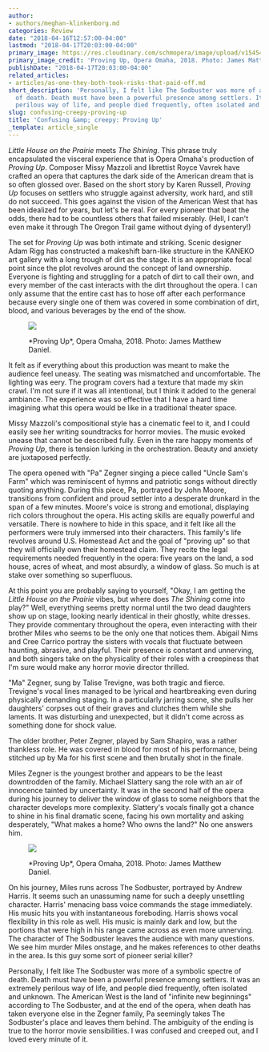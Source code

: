 ```yaml
---
author:
- authors/meghan-klinkenborg.md
categories: Review
date: "2018-04-16T12:57:00-04:00"
lastmod: "2018-04-17T20:03:00-04:00"
primary_image: https://res.cloudinary.com/schmopera/image/upload/v1545409169/media/webhook-uploads/1523897687427/sqOmahaOne180409ProvingUp4549.jpg.jpg
primary_image_credit: 'Proving Up, Opera Omaha, 2018. Photo: James Matthew Daniel.'
publishDate: "2018-04-17T20:03:00-04:00"
related_articles:
- articles/as-one-they-both-took-risks-that-paid-off.md
short_description: 'Personally, I felt like The Sodbuster was more of a symbolic spectre
  of death. Death must have been a powerful presence among settlers. It was an extremely
  perilous way of life, and people died frequently, often isolated and unknown. '
slug: confusing-creepy-proving-up
title: 'Confusing &amp; creepy: Proving Up'
_template: article_single
---
```


*Little House on the Prairie* meets *The Shining*. This phrase truly encapsulated the visceral experience that is Opera Omaha's production of *Proving Up*. Composer Missy Mazzoli and librettist Royce Vavrek have crafted an opera that captures the dark side of the American dream that is so often glossed over. Based on the short story by Karen Russell, *Proving Up* focuses on settlers who struggle against adversity, work hard, and still do not succeed. This goes against the vision of the American West that has been idealized for years, but let's be real. For every pioneer that beat the odds, there had to be countless others that failed miserably. (Hell, I can't even make it through The Oregon Trail game without dying of dysentery!)

The set for *Proving Up* was both intimate and striking. Scenic designer Adam Rigg has constructed a makeshift barn-like structure in the KANEKO art gallery with a long trough of dirt as the stage. It is an appropriate focal point since the plot revolves around the concept of land ownership. Everyone is fighting and struggling for a patch of dirt to call their own, and every member of the cast interacts with the dirt throughout the opera. I can only assume that the entire cast has to hose off after each performance because every single one of them was covered in some combination of dirt, blood, and various beverages by the end of the show.

<figure data-type="image">

![](https://res.cloudinary.com/schmopera/image/upload/v1545409169/media/webhook-uploads/1523897751669/OmahaOne180409ProvingUp.jpg.jpg)

<figcaption>*Proving Up*, Opera Omaha, 2018. Photo: James Matthew Daniel.</figcaption>
</figure>

It felt as if everything about this production was meant to make the audience feel uneasy. The seating was mismatched and uncomfortable. The lighting was eery. The program covers had a texture that made my skin crawl. I'm not sure if it was all intentional, but I think it added to the general ambiance. The experience was so effective that I have a hard time imagining what this opera would be like in a traditional theater space.

Missy Mazzoli's compositional style has a cinematic feel to it, and I could easily see her writing soundtracks for horror movies. The music evoked unease that cannot be described fully. Even in the rare happy moments of *Proving Up*, there is tension lurking in the orchestration. Beauty and anxiety are juxtaposed perfectly.

The opera opened with "Pa" Zegner singing a piece called "Uncle Sam's Farm" which was reminiscent of hymns and patriotic songs without directly quoting anything. During this piece, Pa, portrayed by John Moore, transitions from confident and proud settler into a desperate drunkard in the span of a few minutes. Moore's voice is strong and emotional, displaying rich colors throughout the opera. His acting skills are equally powerful and versatile. There is nowhere to hide in this space, and it felt like all the performers were truly immersed into their characters. This family's life revolves around U.S. Homestead Act and the goal of "proving up" so that they will officially own their homestead claim. They recite the legal requirements needed frequently in the opera: five years on the land, a sod house, acres of wheat, and most absurdly, a window of glass. So much is at stake over something so superfluous. 

At this point you are probably saying to yourself, "Okay, I am getting the *Little House on the Prairie* vibes, but where does *The Shining* come into play?" Well, everything seems pretty normal until the two dead daughters show up on stage, looking nearly identical in their ghostly, white dresses. They provide commentary throughout the opera, even interacting with their brother Miles who seems to be the only one that notices them. Abigail Nims and Cree Carrico portray the sisters with vocals that fluctuate between haunting, abrasive, and playful. Their presence is constant and unnerving, and both singers take on the physicality of their roles with a creepiness that I'm sure would make any horror movie director thrilled.

"Ma" Zegner, sung by Talise Trevigne, was both tragic and fierce. Trevigne's vocal lines managed to be lyrical and heartbreaking even during physically demanding staging. In a particularly jarring scene, she pulls her daughters' corpses out of their graves and clutches them while she laments. It was disturbing and unexpected, but it didn't come across as something done for shock value. 

The older brother, Peter Zegner, played by Sam Shapiro, was a rather thankless role. He was covered in blood for most of his performance, being stitched up by Ma for his first scene and then brutally shot in the finale. 

Miles Zegner is the youngest brother and appears to be the least downtrodden of the family. Michael Slattery sang the role with an air of innocence tainted by uncertainty. It was in the second half of the opera during his journey to deliver the window of glass to some neighbors that the character develops more complexity. Slattery's vocals finally got a chance to shine in his final dramatic scene, facing his own mortality and asking desperately, "What makes a home? Who owns the land?" No one answers him.

<figure data-type="image">

![](https://res.cloudinary.com/schmopera/image/upload/v1545409169/media/webhook-uploads/1523897737128/OmahaOne180411ProvingUp6557.jpg.jpg)

<figcaption>*Proving Up*, Opera Omaha, 2018. Photo: James Matthew Daniel.</figcaption>
</figure>

On his journey, Miles runs across The Sodbuster, portrayed by Andrew Harris. It seems such an unassuming name for such a deeply unsettling character. Harris' menacing bass voice commands the stage immediately. His music hits you with instantaneous foreboding. Harris shows vocal flexibility in this role as well. His music is mainly dark and low, but the portions that were high in his range came across as even more unnerving. The character of The Sodbuster leaves the audience with many questions. We see him murder Miles onstage, and he makes references to other deaths in the area. Is this guy some sort of pioneer serial killer? 

Personally, I felt like The Sodbuster was more of a symbolic spectre of death. Death must have been a powerful presence among settlers. It was an extremely perilous way of life, and people died frequently, often isolated and unknown. The American West is the land of "infinite new beginnings" according to The Sodbuster, and at the end of the opera, when death has taken everyone else in the Zegner family, Pa seemingly takes The Sodbuster's place and leaves them behind.  The ambiguity of the ending is true to the horror movie sensibilities. I was confused and creeped out, and I loved every minute of it.
